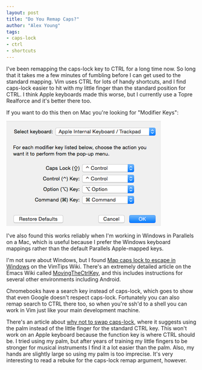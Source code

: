 ```yaml
---
layout: post
title: "Do You Remap Caps?"
author: "Alex Young"
tags: 
- caps-lock
- ctrl
- shortcuts
---
```


I've been remapping the caps-lock key to CTRL for a long time now.  So long that it takes me a few minutes of fumbling before I can get used to the standard mapping.  Vim uses CTRL for lots of handy shortcuts, and I find caps-lock easier to hit with my little finger than the standard position for CTRL.  I think Apple keyboards made this worse, but I currently use a Topre Realforce and it's better there too.

If you want to do this then on Mac you're looking for "Modifier Keys":

![Reset Modifier](/images/posts/reset_mod.png)

I've also found this works reliably when I'm working in Windows in Parallels on a Mac, which is useful because I prefer the Windows keyboard mappings rather than the default Parallels Apple-mapped keys.

I'm not sure about Windows, but I found [Map caps lock to escape in Windows](http://vim.wikia.com/wiki/Map_caps_lock_to_escape_in_Windows) on the VimTips Wiki.  There's an extremely detailed article on the Emacs Wiki called [MovingTheCtrlKey](http://www.emacswiki.org/emacs/MovingTheCtrlKey), and this includes instructions for several other environments including Android.

Chromebooks have a search key instead of caps-lock, which goes to show that even Google doesn't respect caps-lock.  Fortunately you can also remap search to CTRL there too, so when you're ssh'd to a shell you can work in Vim just like your main development machine.

There's an article about [why not to swap caps-lock](http://ergoemacs.org/emacs/swap_CapsLock_Ctrl.html), where it suggests using the palm instead of the little finger for the standard CTRL key.  This won't work on an Apple keyboard because the function key is where CTRL should be.  I tried using my palm, but after years of training my little fingers to be stronger for musical instruments I find it a lot easier than the palm.  Also, my hands are slightly large so using my palm is too imprecise.  It's very interesting to read a rebuke for the caps-lock remap argument, however.
